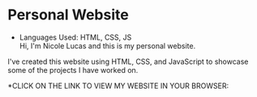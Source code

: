 # Personal Website 

* Languages Used: HTML, CSS, JS    
Hi, I'm Nicole Lucas and this is my personal website.  

I've created this website using HTML, CSS, and JavaScript to showcase some of the projects I have worked on.

*CLICK ON THE LINK TO VIEW MY WEBSITE IN YOUR BROWSER: 

